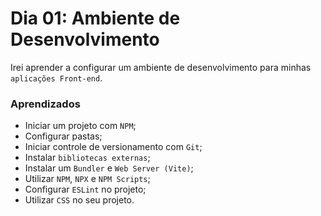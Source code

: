 # Dia 01: Ambiente de Desenvolvimento

Irei aprender a configurar um ambiente de desenvolvimento para minhas `aplicações Front-end`.

### Aprendizados

- Iniciar um projeto com `NPM`;
- Configurar pastas;
- Iniciar controle de versionamento com `Git`;
- Instalar `bibliotecas externas`;
- Instalar um `Bundler` e `Web Server (Vite)`;
- Utilizar `NPM`, `NPX` e `NPM Scripts`;
- Configurar `ESLint` no projeto;
- Utilizar `CSS` no seu projeto.